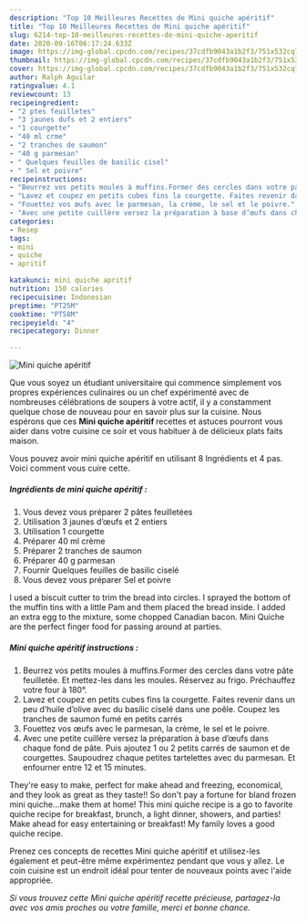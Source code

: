```yaml
---
description: "Top 10 Meilleures Recettes de Mini quiche apéritif"
title: "Top 10 Meilleures Recettes de Mini quiche apéritif"
slug: 6214-top-10-meilleures-recettes-de-mini-quiche-aperitif
date: 2020-09-16T06:17:24.633Z
image: https://img-global.cpcdn.com/recipes/37cdfb9043a1b2f3/751x532cq70/mini-quiche-aperitif-photo-principale-de-la-recette.jpg
thumbnail: https://img-global.cpcdn.com/recipes/37cdfb9043a1b2f3/751x532cq70/mini-quiche-aperitif-photo-principale-de-la-recette.jpg
cover: https://img-global.cpcdn.com/recipes/37cdfb9043a1b2f3/751x532cq70/mini-quiche-aperitif-photo-principale-de-la-recette.jpg
author: Ralph Aguilar
ratingvalue: 4.1
reviewcount: 13
recipeingredient:
- "2 ptes feuilletes"
- "3 jaunes dufs et 2 entiers"
- "1 courgette"
- "40 ml crme"
- "2 tranches de saumon"
- "40 g parmesan"
- " Quelques feuilles de basilic cisel"
- " Sel et poivre"
recipeinstructions:
- "Beurrez vos petits moules à muffins.Former des cercles dans votre pâte feuilletée. Et mettez-les dans les moules. Réservez au frigo. Préchauffez votre four à 180°."
- "Lavez et coupez en petits cubes fins la courgette. Faites revenir dans un peu d’huile d’olive avec du basilic ciselé dans une poêle. Coupez les tranches de saumon fumé en petits carrés"
- "Fouettez vos œufs avec le parmesan, la crème, le sel et le poivre."
- "Avec une petite cuillère versez la préparation à base d’œufs dans chaque fond de pâte. Puis ajoutez 1 ou 2 petits carrés de saumon et de courgettes. Saupoudrez chaque petites tartelettes avec du parmesan. Et enfourner entre 12 et 15 minutes."
categories:
- Resep
tags:
- mini
- quiche
- apritif

katakunci: mini quiche apritif 
nutrition: 150 calories
recipecuisine: Indonesian
preptime: "PT25M"
cooktime: "PT58M"
recipeyield: "4"
recipecategory: Dinner

---
```



![Mini quiche apéritif](https://img-global.cpcdn.com/recipes/37cdfb9043a1b2f3/751x532cq70/mini-quiche-aperitif-photo-principale-de-la-recette.jpg)

Que vous soyez un étudiant universitaire qui commence simplement vos propres expériences culinaires ou un chef expérimenté avec de nombreuses célébrations de soupers à votre actif, il y a constamment quelque chose de nouveau pour en savoir plus sur la cuisine. Nous espérons que ces <strong> Mini quiche apéritif </strong> recettes et astuces pourront vous aider dans votre cuisine ce soir et vous habituer à de délicieux plats faits maison.

<!--inarticleads1-->

Vous pouvez avoir mini quiche apéritif en utilisant 8 Ingrédients et 4 pas. Voici comment vous cuire cette.

##### Ingrédients de mini quiche apéritif :

1. Vous devez vous préparer 2 pâtes feuilletées
1. Utilisation 3 jaunes d’œufs et 2 entiers
1. Utilisation 1 courgette
1. Préparer 40 ml crème
1. Préparer 2 tranches de saumon
1. Préparer 40 g parmesan
1. Fournir  Quelques feuilles de basilic ciselé
1. Vous devez vous préparer  Sel et poivre


I used a biscuit cutter to trim the bread into circles. I sprayed the bottom of the muffin tins with a little Pam and them placed the bread inside. I added an extra egg to the mixture, some chopped Canadian bacon. Mini Quiche are the perfect finger food for passing around at parties. 

<!--inarticleads2-->

##### Mini quiche apéritif instructions :

1. Beurrez vos petits moules à muffins.Former des cercles dans votre pâte feuilletée. Et mettez-les dans les moules. Réservez au frigo. Préchauffez votre four à 180°.
1. Lavez et coupez en petits cubes fins la courgette. Faites revenir dans un peu d’huile d’olive avec du basilic ciselé dans une poêle. Coupez les tranches de saumon fumé en petits carrés
1. Fouettez vos œufs avec le parmesan, la crème, le sel et le poivre.
1. Avec une petite cuillère versez la préparation à base d’œufs dans chaque fond de pâte. Puis ajoutez 1 ou 2 petits carrés de saumon et de courgettes. Saupoudrez chaque petites tartelettes avec du parmesan. Et enfourner entre 12 et 15 minutes.


They&#39;re easy to make, perfect for make ahead and freezing, economical, and they look as great as they taste!! So don&#39;t pay a fortune for bland frozen mini quiche…make them at home! This mini quiche recipe is a go to favorite quiche recipe for breakfast, brunch, a light dinner, showers, and parties! Make ahead for easy entertaining or breakfast! My family loves a good quiche recipe. 

<!--inarticleads1-->

<p>
Prenez ces concepts de recettes Mini quiche apéritif et utilisez-les également et peut-être même expérimentez pendant que vous y allez. Le coin cuisine est un endroit idéal pour tenter de nouveaux points avec l'aide appropriée.
</p>

<p>
<i>Si vous trouvez cette Mini quiche apéritif recette précieuse, partagez-la avec vos amis proches ou votre famille, merci et bonne chance.</i>
</p>
